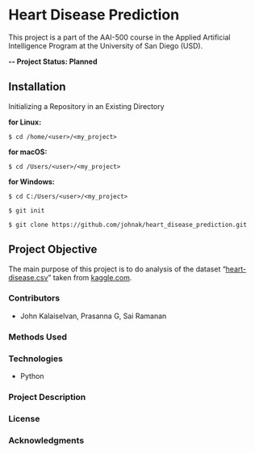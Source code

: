 # Heart Disease Prediction
This project is a part of the AAI-500 course in the Applied Artificial Intelligence Program at the University of San Diego (USD). 

**-- Project Status: Planned**

## Installation

Initializing a Repository in an Existing Directory

**for Linux:**
```
$ cd /home/<user>/<my_project>
```
**for macOS:**
```
$ cd /Users/<user>/<my_project>
```
**for Windows:**
```
$ cd C:/Users/<user>/<my_project>
```
```
$ git init
```
```
$ git clone https://github.com/johnak/heart_disease_prediction.git
```

## Project Objective
The main purpose of this project is to do analysis of the dataset “[heart-disease.csv](heart-disease.csv)” taken from [kaggle.com](https://www.kaggle.com/datasets/krishujeniya/heart-diseae). 

### Contributors  
- John Kalaiselvan, Prasanna G, Sai Ramanan

### Methods Used

### Technologies
- Python

### Project Description

### License

### Acknowledgments
